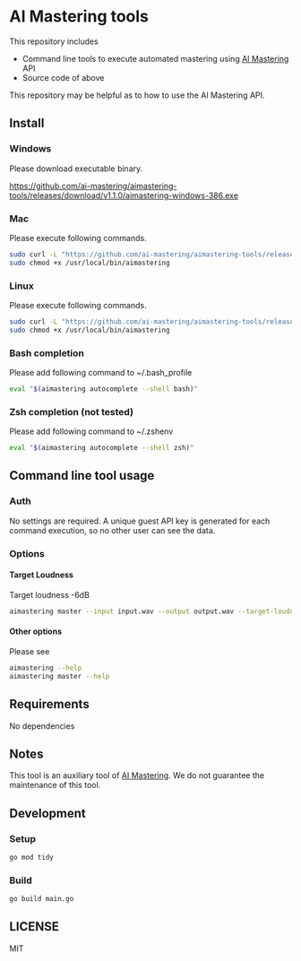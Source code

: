 # AI Mastering tools

This repository includes

- Command line tools to execute automated mastering using [AI Mastering](https://aimastering.com) API
- Source code of above

This repository may be helpful as to how to use the AI Mastering API.

## Install

### Windows

Please download executable binary.

https://github.com/ai-mastering/aimastering-tools/releases/download/v1.1.0/aimastering-windows-386.exe

### Mac

Please execute following commands.

```bash
sudo curl -L "https://github.com/ai-mastering/aimastering-tools/releases/download/v1.1.0/aimastering-darwin-amd64" -o /usr/local/bin/aimastering
sudo chmod +x /usr/local/bin/aimastering
```

### Linux

Please execute following commands.

```bash
sudo curl -L "https://github.com/ai-mastering/aimastering-tools/releases/download/v1.1.0/aimastering-linux-386" -o /usr/local/bin/aimastering
sudo chmod +x /usr/local/bin/aimastering
```

### Bash completion

Please add following command to ~/.bash_profile

```bash
eval "$(aimastering autocomplete --shell bash)"
```

### Zsh completion (not tested)

Please add following command to ~/.zshenv

```bash
eval "$(aimastering autocomplete --shell zsh)"
```

## Command line tool usage

### Auth

No settings are required.
A unique guest API key is generated for each command execution, so no other user can see the data.

### Options

#### Target Loudness

Target loudness -6dB

```bash
aimastering master --input input.wav --output output.wav --target-loudness -6
```

#### Other options

Please see

```bash
aimastering --help
aimastering master --help
```


## Requirements

No dependencies

## Notes

This tool is an auxiliary tool of [AI Mastering](https://aimastering.com).
We do not guarantee the maintenance of this tool.

## Development

### Setup

```bash
go mod tidy
```

### Build

```bash
go build main.go
```

## LICENSE

MIT
